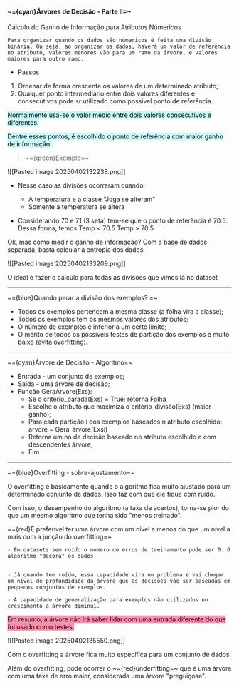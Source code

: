 #### ~={cyan}Árvores de Decisão - Parte II=~

Cálculo do Ganho de Informação para Atributos Númericos

	Para organizar quando os dados são númericos é feita uma divisão binária. Ou seja, ao organizar os dados, haverá um valor de referência no atributo, valores menores vão para um ramo da árvore, e valores maiores para outro ramo.

-  Passos 

1. Ordenar de forma crescente os valores de um determinado atributo;
2. Qualquer ponto intermediário entre dois valores diferentes e consecutivos pode sr utilizado como possivel ponto de referência.

<mark style="background: #ABF7F7A6;">Normalmente usa-se o valor médio entre dois valores consecutivos e diferentes.</mark>

<mark style="background: #ABF7F7A6;">Dentre esses pontos, é escolhido o ponto de referência com maior ganho de informação.</mark>

> ~={green}Exemplo=~

![[Pasted image 20250402132238.png]]

- Nesse caso as divisões ocorreram quando:
	-  A temperatura e a classe "Joga se alteram"
	-  Somente a temperatura se altera
	
-  Considerando 70 e 71 (3 seta) tem-se que o ponto de referência é 70.5. Dessa forma, temos
	Temp < 70.5
	Temp > 70.5

Ok, mas como medir o ganho de informação?
	Com a base de dados separada, basta calcular a entropia dos dados

![[Pasted image 20250402133209.png]]

O ideal é fazer o cálculo para todas as divisões que vimos lá no dataset

---

~={blue}Quando parar a divisão dos exemplos?
=~
-  Todos os exemplos pertencem a mesma classe (a folha vira a classe);
-  Todos os exemplos tem os mesmos valores dos atributos;
-  O número de exemplos é inferior a um certo limite;
-  O mérito de todos os possíveis testes de partição dos exemplos é muito baixo (evita overfitting).

---

~={cyan}Árvore de Decisão - Algoritmo=~

-  Entrada - um conjunto de exemplos;
-  Saída - uma árvore de decisão;
-  Função GeraÁrvore(Exs):
	-  Se o critério_parada(Exs) = True; retorna Folha
	-  Escolhe o atributo que maximiza o critério_divisão(Exs) (maior ganho);
	-  Para cada partição i dos exemplos baseados n atributo escolhido: arvore = Gera_árvore(Exsi)
	-  Retorna um nó de decisão baseado no atributo escolhido e com descendentes árvore,
	-  Fim

---

~={blue}Overfitting - sobre-ajustamento=~

O overfitting é basicamente quando o algoritmo fica muito ajustado para um determinado conjunto de dados. Isso faz com que ele fique com ruído.

Com isso, o desempenho do algoritmo (a taxa de acertos), torna-se pior do que um mesmo algoritmo que tenha sido "menos treinado".

~={red}É preferível ter uma árvore com um nível a menos do que um nível a mais com a junção do overfitting=~

	- Em datasets sem ruído o numero de erros de treinamento pode ser 0. O algoritmo "decora" os dados.


	- Já quando tem ruído, essa capacidade vira um problema e vai chegar um nível de profundidade da árvore que as decisões vão ser baseadas em pequenos conjuntos de exemplos.

	- A capacidade de generalização para exemplos não utilizados no crescimento a árvore diminui.

<mark style="background: #FF5582A6;">Em resumo, a árvore não irá saber lidar com uma entrada diferente do que foi usado como testes.</mark>

![[Pasted image 20250402135550.png]]

Com o overfitting a árvore fica muito específica para um conjunto de dados.

Além do overfitting, pode ocorrer o ~={red}underfitting=~ que é uma árvore com uma taxa de erro maior, considerada uma árvore "preguiçosa".

















































































